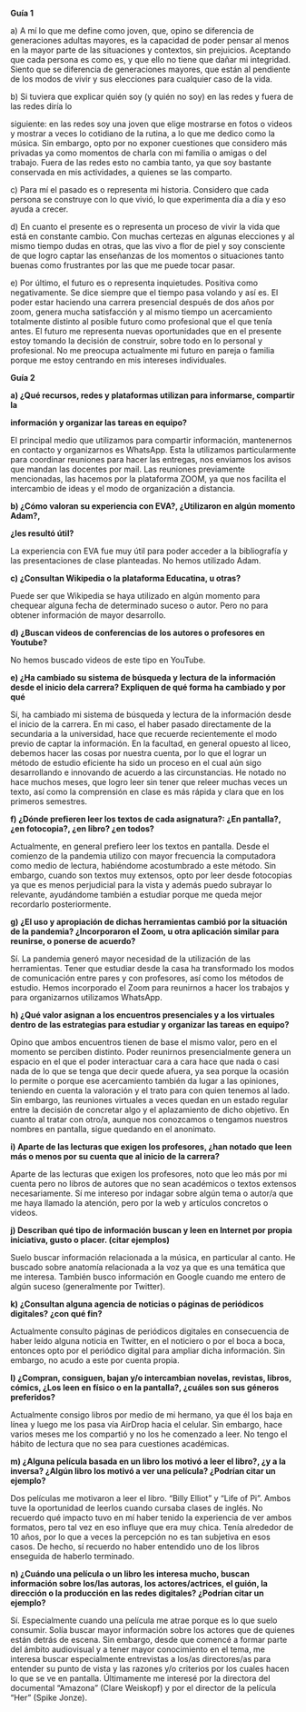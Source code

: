 ﻿
**Guía 1**

a) A mí lo que me define como joven, que, opino se diferencia de generaciones adultas mayores, es la capacidad de poder pensar al menos en la mayor parte de las situaciones y contextos, sin prejuicios. Aceptando que cada persona es como es, y que ello no tiene que dañar mi integridad. Siento que se diferencia de generaciones mayores, que están al pendiente de los modos de vivir y sus elecciones para cualquier caso de la vida.

b) Si tuviera que explicar quién soy (y quién no soy) en las redes y fuera de las redes diría lo

siguiente: en las redes soy una joven que elige mostrarse en fotos o videos y mostrar a veces lo cotidiano de la rutina, a lo que me dedico como la música. Sin embargo, opto por no exponer cuestiones que considero más privadas ya como momentos de charla con mi familia o amigas o del trabajo. Fuera de las redes esto no cambia tanto, ya que soy bastante conservada en mis actividades, a quienes se las comparto.

c) Para mí el pasado es o representa mi historia. Considero que cada persona se construye con lo que vivió, lo que experimenta día a día y eso ayuda a crecer.

d) En cuanto el presente es o representa un proceso de vivir la vida que está en constante cambio. Con muchas certezas en algunas elecciones y al mismo tiempo dudas en otras, que las vivo a flor de piel y soy consciente de que logro captar las enseñanzas de los momentos o situaciones tanto buenas como frustrantes por las que me puede tocar pasar.

e) Por último, el futuro es o representa inquietudes. Positiva como negativamente. Se dice siempre que el tiempo pasa volando y así es. El poder estar haciendo una carrera presencial después de dos años por zoom, genera mucha satisfacción y al mismo tiempo un acercamiento totalmente distinto al posible futuro como profesional que el que tenía antes.  El futuro me representa nuevas oportunidades que en el presente estoy tomando la decisión de construir, sobre todo en lo personal y profesional. No me preocupa actualmente mi futuro en pareja o familia porque me estoy centrando en mis intereses individuales.

**Guía 2**

**a) ¿Qué recursos, redes y plataformas utilizan para informarse, compartir la**

**información y organizar las tareas en equipo?**

El principal medio que utilizamos para compartir información, mantenernos en contacto y organizarnos es WhatsApp. Esta la utilizamos particularmente para coordinar reuniones para hacer las entregas, nos enviamos los avisos que mandan las docentes por mail. Las reuniones previamente mencionadas, las hacemos por la plataforma ZOOM, ya que nos facilita el intercambio de ideas y el modo de organización a distancia.

**b) ¿Cómo valoran su experiencia con EVA?, ¿Utilizaron en algún momento Adam?,**

**¿les resultó útil?**

La experiencia con EVA fue muy útil para poder acceder a la bibliografía y las presentaciones de clase planteadas. No hemos utilizado Adam.

**c) ¿Consultan Wikipedia o la plataforma Educatina, u otras?**

Puede ser que Wikipedia se haya utilizado en algún momento para chequear alguna fecha de determinado suceso o autor. Pero no para obtener información de mayor desarrollo.

**d) ¿Buscan videos de conferencias de los autores o profesores en Youtube?**

No hemos buscado videos de este tipo en YouTube.

**e) ¿Ha cambiado su sistema de búsqueda y lectura de la información desde el inicio dela carrera? Expliquen de qué forma ha cambiado y por qué**

Sí, ha cambiado mi sistema de búsqueda y lectura de la información desde el inicio de la carrera. En mi caso, el haber pasado directamente de la secundaria a la universidad, hace que recuerde recientemente el modo previo de captar la información. En la facultad, en general opuesto al liceo, debemos hacer las cosas por nuestra cuenta, por lo que el lograr un método de estudio eficiente ha sido un proceso en el cual aún sigo desarrollando e innovando de acuerdo a las circunstancias. He notado no hace muchos meses, que logro leer sin tener que releer muchas veces un texto, así como la comprensión en clase es más rápida y clara que en los primeros semestres.

**f) ¿Dónde prefieren leer los textos de cada asignatura?: ¿En pantalla?, ¿en fotocopia?, ¿en libro? ¿en todos?**

Actualmente, en general prefiero leer los textos en pantalla. Desde el comienzo de la pandemia utilizo con mayor frecuencia la computadora como medio de lectura, habiéndome acostumbrado a este método. Sin embargo, cuando son textos muy extensos, opto por leer desde fotocopias ya que es menos perjudicial para la vista y además puedo subrayar lo relevante, ayudándome también a estudiar porque me queda mejor recordarlo posteriormente.

**g) ¿El uso y apropiación de dichas herramientas cambió por la situación de la pandemia? ¿Incorporaron el Zoom, u otra aplicación similar para reunirse, o ponerse de acuerdo?**

Sí. La pandemia generó mayor necesidad de la utilización de las herramientas. Tener que estudiar desde la casa ha transformado los modos de comunicación entre pares y con profesores, así como los métodos de estudio. Hemos incorporado el Zoom para reunirnos a hacer los trabajos y para organizarnos utilizamos WhatsApp.

**h) ¿Qué valor asignan a los encuentros presenciales y a los virtuales dentro de las estrategias para estudiar y organizar las tareas en equipo?**

Opino que ambos encuentros tienen de base el mismo valor, pero en el momento se perciben distinto. Poder reunirnos presencialmente genera un espacio en el que el poder interactuar cara a cara hace que nada o casi nada de lo que se tenga que decir quede afuera, ya sea porque la ocasión lo permite o porque ese acercamiento también da lugar a las opiniones, teniendo en cuenta la valoración y el trato para con quien tenemos al lado. Sin embargo, las reuniones virtuales a veces quedan en un estado regular entre la decisión de concretar algo y el aplazamiento de dicho objetivo. En cuanto al tratar con otro/a, aunque nos conozcamos o tengamos nuestros nombres en pantalla, sigue quedando en el anonimato.

**i) Aparte de las lecturas que exigen los profesores, ¿han notado que leen más o menos por su cuenta que al inicio de la carrera?**

Aparte de las lecturas que exigen los profesores, noto que leo más por mi cuenta pero no libros de autores que no sean académicos o textos extensos necesariamente. Sí me intereso por indagar sobre algún tema o autor/a que me haya llamado la atención, pero por la web y artículos concretos o videos.

**j) Describan qué tipo de información buscan y leen en Internet por propia iniciativa, gusto o placer. (citar ejemplos)**

Suelo buscar información relacionada a la música, en particular al canto. He buscado sobre anatomía relacionada a la voz ya que es una temática que me interesa. También busco información en Google cuando me entero de algún suceso (generalmente por Twitter).

**k) ¿Consultan alguna agencia de noticias o páginas de periódicos digitales? ¿con qué fin?**

Actualmente consulto páginas de periódicos digitales en consecuencia de haber leído alguna noticia en Twitter, en el noticiero o por el boca a boca, entonces opto por el periódico digital para ampliar dicha información. Sin embargo, no acudo a este por cuenta propia.

**l) ¿Compran, consiguen, bajan y/o intercambian novelas, revistas, libros, cómics, ¿Los leen en físico o en la pantalla?, ¿cuáles son sus géneros preferidos?**

Actualmente consigo libros por medio de mi hermano, ya que él los baja en línea y luego me los pasa vía AirDrop hacia el celular. Sin embargo, hace varios meses me los compartió y no los he comenzado a leer. No tengo el hábito de lectura que no sea para cuestiones académicas.

**m) ¿Alguna película basada en un libro los motivó a leer el libro?, ¿y a la inversa? ¿Algún libro los motivó a ver una película? ¿Podrían citar un ejemplo?**

Dos películas me motivaron a leer el libro. “Billy Elliot” y “Life of Pi”. Ambos tuve la oportunidad de leerlos cuando cursaba clases de inglés. No recuerdo qué impacto tuvo en mí haber tenido la experiencia de ver ambos formatos, pero tal vez en eso influye que era muy chica. Tenía alrededor de 10 años, por lo que a veces la percepción no es tan subjetiva en esos casos. De hecho, sí recuerdo no haber entendido uno de los libros enseguida de haberlo terminado.

**n) ¿Cuándo una película o un libro les interesa mucho, buscan información sobre los/las autoras, los actores/actrices, el guión, la dirección o la producción en las redes digitales? ¿Podrían citar un ejemplo?**

Sí. Especialmente cuando una película me atrae porque es lo que suelo consumir. Solía buscar mayor información sobre los actores que de quienes están detrás de escena. Sin embargo, desde que comencé a formar parte del ámbito audiovisual y a tener mayor conocimiento en el tema, me interesa buscar especialmente entrevistas a los/as directores/as para entender su punto de vista y las razones y/o criterios por los cuales hacen lo que se ve en pantalla. Últimamente me interesé por la directora del documental “Amazona” (Clare Weiskopf) y por el director de la película “Her” (Spike Jonze).

